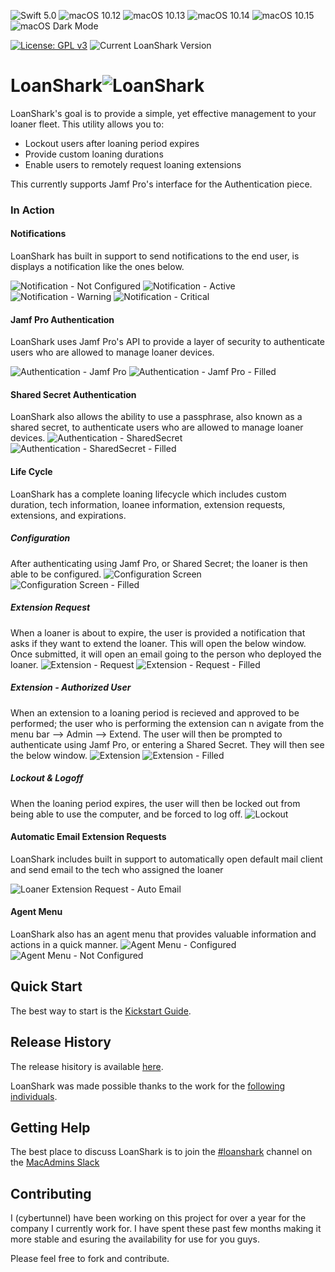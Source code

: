 ![Swift 5.0](https://img.shields.io/static/v1.svg?label=Swift&message=5.0&color=green&logo=swift)
![macOS 10.12](https://img.shields.io/static/v1.svg?label=macOS&message=10.12&color=green&logo=apple)
![macOS 10.13](https://img.shields.io/static/v1.svg?label=macOS&message=10.13&color=green&logo=apple)
![macOS 10.14](https://img.shields.io/static/v1.svg?label=macOS&message=10.14&color=green&logo=apple)
![macOS 10.15](https://img.shields.io/static/v1.svg?label=macOS&message=10.15&color=green&logo=apple)
![macOS Dark Mode](https://img.shields.io/static/v1.svg?label=Dark%20Mode&message=enabled&color=green&logo=apple)

[![License: GPL v3](https://img.shields.io/badge/License-GPLv3-blue.svg)](https://www.gnu.org/licenses/gpl-3.0)
![Current LoanShark Version](https://img.shields.io/static/v1.svg?label=version&message=0.3&color=lightgrey)

# LoanShark![LoanShark](https://user-images.githubusercontent.com/23121750/55338309-71916300-546e-11e9-8517-b3d5cbd4ffbd.png)
LoanShark's goal is to provide a simple, yet effective management to your loaner fleet.
This utility allows you to:
- Lockout users after loaning period expires
- Provide custom loaning durations
- Enable users to remotely request loaning extensions

This currently supports Jamf Pro's interface for the Authentication piece.

### In Action

#### Notifications
LoanShark has built in support to send notifications to the end user, is displays a notification like the ones below.

![Notification - Not Configured](https://user-images.githubusercontent.com/23121750/66927992-b93c9e00-effe-11e9-9411-5b80fbfb957b.png)
![Notification - Active](https://user-images.githubusercontent.com/23121750/66927988-b93c9e00-effe-11e9-89b2-57e32b939bfa.png)
![Notification - Warning](https://user-images.githubusercontent.com/23121750/66927991-b93c9e00-effe-11e9-839f-a0064b6eb99c.png)
![Notification - Critical](https://user-images.githubusercontent.com/23121750/66927990-b93c9e00-effe-11e9-8b43-3f3162df5e85.png)

#### Jamf Pro Authentication
LoanShark uses Jamf Pro's API to provide a layer of security to authenticate users who are allowed to manage loaner devices.

![Authentication - Jamf Pro ](https://user-images.githubusercontent.com/23121750/66928470-6ca59280-efff-11e9-924b-f26d89f6c31c.png)
![Authentication - Jamf Pro - Filled](https://user-images.githubusercontent.com/23121750/66928472-6ca59280-efff-11e9-9e8b-73fc5f1aa4a8.png)

#### Shared Secret Authentication
LoanShark also allows the ability to use a passphrase, also known as a shared secret, to authenticate users who are allowed to manage loaner devices.
![Authentication - SharedSecret ](https://user-images.githubusercontent.com/23121750/66928694-d3c34700-efff-11e9-86ae-2b2d71a24b60.png)
![Authentication - SharedSecret - Filled ](https://user-images.githubusercontent.com/23121750/66928695-d3c34700-efff-11e9-9494-a25b642b5f32.png)


#### Life Cycle
LoanShark has a complete loaning lifecycle which includes custom duration, tech information, loanee information, extension requests, extensions, and expirations.

##### Configuration
After authenticating using Jamf Pro, or Shared Secret; the loaner is then able to be configured.
![Configuration Screen](https://user-images.githubusercontent.com/23121750/66929287-c35f9c00-f000-11e9-801c-276163055b74.png)
![Configuration Screen - Filled](https://user-images.githubusercontent.com/23121750/66929288-c35f9c00-f000-11e9-893f-cdd9adc52cc3.png)

##### Extension Request
When a loaner is about to expire, the user is provided a notification that asks if they want to extend the loaner. This will open the below window. Once submitted, it will open an email going to the person who deployed the loaner.
![Extension - Request](https://user-images.githubusercontent.com/23121750/66929735-8c3dba80-f001-11e9-812e-06fa07a7ff10.png)
![Extension - Request - Filled](https://user-images.githubusercontent.com/23121750/66929736-8c3dba80-f001-11e9-849f-6ea90d1c4079.png)

##### Extension - Authorized User
When an extension to a loaning period is recieved and approved to be performed; the user who is performing the extension can n avigate from the menu bar --> Admin --> Extend. The user will then be prompted to authenticate using Jamf Pro, or entering a Shared Secret. They will then see the below window.
![Extension](https://user-images.githubusercontent.com/23121750/66930296-606f0480-f002-11e9-9a73-aaaa1f76aebd.png)
![Extension - Filled](https://user-images.githubusercontent.com/23121750/66930298-606f0480-f002-11e9-9d8b-ad6d5890fad2.png)

##### Lockout & Logoff
When the loaning period expires, the user will then be locked out from being able to use the computer, and be forced to log off.
![Lockout](https://user-images.githubusercontent.com/23121750/66930550-c3f93200-f002-11e9-978d-ad027f04a223.png)

#### Automatic Email Extension Requests
LoanShark includes built in support to automatically open default mail client and send email to the tech who assigned the loaner

![Loaner Extension Request - Auto Email](https://user-images.githubusercontent.com/23121750/55245707-0f402480-521a-11e9-9b8b-b4639f4c16ca.png)

#### Agent Menu
LoanShark also has an agent menu that provides valuable information and actions in a quick manner.
![Agent Menu - Configured](https://user-images.githubusercontent.com/23121750/66930672-f30fa380-f002-11e9-9bb1-232fcbd5c0f2.png)
![Agent Menu - Not Configured](https://user-images.githubusercontent.com/23121750/66930673-f30fa380-f002-11e9-82ee-d2170403ba16.png)

## Quick Start
The best way to start is the [Kickstart Guide](https://github.com/cybertunnel/LoanShark/wiki).

## Release History
The release hisitory is available [here](https://github.com/cybertunnel/LoanShark/blob/master/CHANGELOG.md).

LoanShark was made possible thanks to the work for the [following individuals](https://github.com/cybertunnel/LoanShark/blob/master/THANKS.md).

## Getting Help
The best place to discuss LoanShark is to join the [#loanshark](https://macadmins.slack.com/messages/CHGFDDKST) channel on the [MacAdmins Slack](https://macadmins.herokuapp.com/)

## Contributing
I (cybertunnel) have been working on this project for over a year for the company I currently work for. I have spent these past few months making it more stable and esuring the availability for use for you guys.

Please feel free to fork and contribute.
